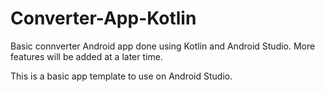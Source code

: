 # Converter-App-Kotlin
Basic connverter Android app done using Kotlin and Android Studio. More features will be added at a later time. 

This is a basic app template to use on Android Studio. 
